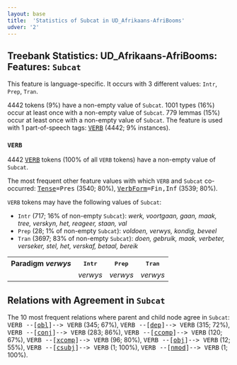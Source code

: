 ```yaml
---
layout: base
title:  'Statistics of Subcat in UD_Afrikaans-AfriBooms'
udver: '2'
---
```


## Treebank Statistics: UD_Afrikaans-AfriBooms: Features: `Subcat`

This feature is language-specific.
It occurs with 3 different values: `Intr`, `Prep`, `Tran`.

4442 tokens (9%) have a non-empty value of `Subcat`.
1001 types (16%) occur at least once with a non-empty value of `Subcat`.
779 lemmas (15%) occur at least once with a non-empty value of `Subcat`.
The feature is used with 1 part-of-speech tags: <tt><a href="af_afribooms-pos-VERB.html">VERB</a></tt> (4442; 9% instances).

### `VERB`

4442 <tt><a href="af_afribooms-pos-VERB.html">VERB</a></tt> tokens (100% of all `VERB` tokens) have a non-empty value of `Subcat`.

The most frequent other feature values with which `VERB` and `Subcat` co-occurred: <tt><a href="af_afribooms-feat-Tense.html">Tense</a></tt><tt>=Pres</tt> (3540; 80%), <tt><a href="af_afribooms-feat-VerbForm.html">VerbForm</a></tt><tt>=Fin,Inf</tt> (3539; 80%).

`VERB` tokens may have the following values of `Subcat`:

* `Intr` (717; 16% of non-empty `Subcat`): <em>werk, voortgaan, gaan, maak, tree, verskyn, het, reageer, staan, val</em>
* `Prep` (28; 1% of non-empty `Subcat`): <em>voldoen, verwys, kondig, beveel</em>
* `Tran` (3697; 83% of non-empty `Subcat`): <em>doen, gebruik, maak, verbeter, verseker, stel, het, verskaf, betaal, bereik</em>

<table>
  <tr><th>Paradigm <i>verwys</i></th><th><tt>Intr</tt></th><th><tt>Prep</tt></th><th><tt>Tran</tt></th></tr>
  <tr><td><tt></tt></td><td><em>verwys</em></td><td><em>verwys</em></td><td><em>verwys</em></td></tr>
</table>

## Relations with Agreement in `Subcat`

The 10 most frequent relations where parent and child node agree in `Subcat`:
<tt>VERB --[<tt><a href="af_afribooms-dep-obl.html">obl</a></tt>]--> VERB</tt> (345; 67%),
<tt>VERB --[<tt><a href="af_afribooms-dep-dep.html">dep</a></tt>]--> VERB</tt> (315; 72%),
<tt>VERB --[<tt><a href="af_afribooms-dep-conj.html">conj</a></tt>]--> VERB</tt> (283; 86%),
<tt>VERB --[<tt><a href="af_afribooms-dep-ccomp.html">ccomp</a></tt>]--> VERB</tt> (120; 67%),
<tt>VERB --[<tt><a href="af_afribooms-dep-xcomp.html">xcomp</a></tt>]--> VERB</tt> (96; 80%),
<tt>VERB --[<tt><a href="af_afribooms-dep-obj.html">obj</a></tt>]--> VERB</tt> (12; 55%),
<tt>VERB --[<tt><a href="af_afribooms-dep-csubj.html">csubj</a></tt>]--> VERB</tt> (1; 100%),
<tt>VERB --[<tt><a href="af_afribooms-dep-nmod.html">nmod</a></tt>]--> VERB</tt> (1; 100%).

